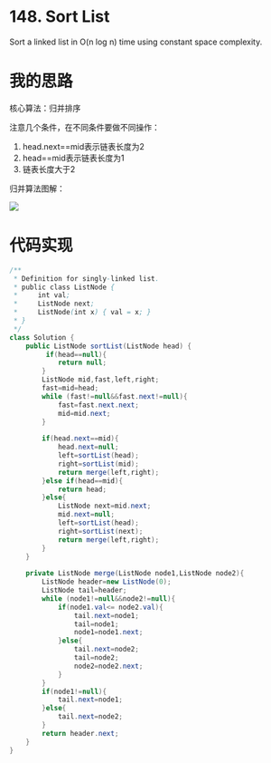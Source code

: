 ﻿# 148. Sort List

Sort a linked list in O(n log n) time using constant space complexity.

# 我的思路

核心算法：归并排序

注意几个条件，在不同条件要做不同操作：
1. head.next==mid表示链表长度为2
1. head==mid表示链表长度为1
2. 链表长度大于2

归并算法图解：

![](https://www.github.com/wslaimin/blog/raw/master/pics/mergeSort.png)

# 代码实现

```java
/**
 * Definition for singly-linked list.
 * public class ListNode {
 *     int val;
 *     ListNode next;
 *     ListNode(int x) { val = x; }
 * }
 */
class Solution {
    public ListNode sortList(ListNode head) {
         if(head==null){
            return null;
        }
        ListNode mid,fast,left,right;
        fast=mid=head;
        while (fast!=null&&fast.next!=null){
            fast=fast.next.next;
            mid=mid.next;
        }
        
        if(head.next==mid){
            head.next=null;
            left=sortList(head);
            right=sortList(mid);
            return merge(left,right);
        }else if(head==mid){
            return head;
        }else{
            ListNode next=mid.next;
            mid.next=null;
            left=sortList(head);
            right=sortList(next);
            return merge(left,right);
        }
    }
    
    private ListNode merge(ListNode node1,ListNode node2){
        ListNode header=new ListNode(0);
        ListNode tail=header;
        while (node1!=null&&node2!=null){
            if(node1.val<= node2.val){
                tail.next=node1;
                tail=node1;
                node1=node1.next;
            }else{
                tail.next=node2;
                tail=node2;
                node2=node2.next;
            }
        }
        if(node1!=null){
            tail.next=node1;
        }else{
            tail.next=node2;
        }
        return header.next;
    }
}
```


